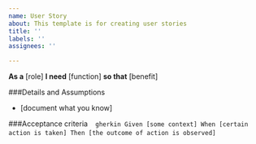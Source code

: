 ```yaml
---
name: User Story
about: This template is for creating user stories
title: ''
labels: ''
assignees: ''

---
```


**As a** [role]
**I need** [function]
**so that** [benefit]

###Details and Assumptions
* [document what you know]

###Acceptance criteria
` ` `gherkin
Given [some context]
When [certain action is taken]
Then [the outcome of action is observed]
` ` `
